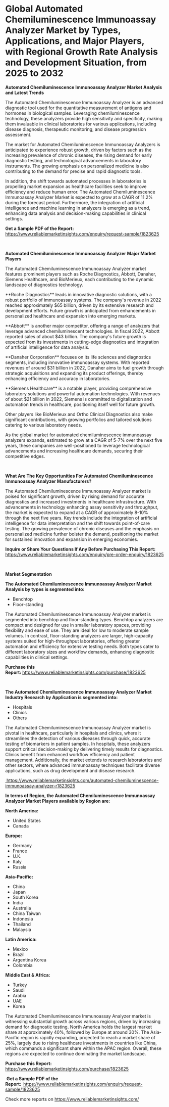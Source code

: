 <p><h1>Global Automated Chemiluminescence Immunoassay Analyzer Market by Types, Applications, and Major Players, with Regional Growth Rate Analysis and Development Situation, from 2025 to 2032</h1></p><p><strong>Automated Chemiluminescence Immunoassay Analyzer Market Analysis and Latest Trends</strong></p>
<p><p>The Automated Chemiluminescence Immunoassay Analyzer is an advanced diagnostic tool used for the quantitative measurement of antigens and hormones in biological samples. Leveraging chemiluminescence technology, these analyzers provide high sensitivity and specificity, making them invaluable in clinical laboratories for various applications, including disease diagnosis, therapeutic monitoring, and disease progression assessment.</p><p>The market for Automated Chemiluminescence Immunoassay Analyzers is anticipated to experience robust growth, driven by factors such as the increasing prevalence of chronic diseases, the rising demand for early diagnostic testing, and technological advancements in laboratory instruments. The growing emphasis on personalized medicine is also contributing to the demand for precise and rapid diagnostic tools.</p><p>In addition, the shift towards automated processes in laboratories is propelling market expansion as healthcare facilities seek to improve efficiency and reduce human error. The Automated Chemiluminescence Immunoassay Analyzer Market is expected to grow at a CAGR of 11.2% during the forecast period. Furthermore, the integration of artificial intelligence and machine learning in analyzers is emerging as a trend, enhancing data analysis and decision-making capabilities in clinical settings.</p></p>
<p><strong>Get a Sample PDF of the Report:&nbsp;</strong> <a href="https://www.reliablemarketinsights.com/enquiry/request-sample/1823625?utm_campaign=2338&utm_medium=2&utm_source=Github&utm_content=ia&utm_term=16022025&utm_id=automated-chemiluminescence-immunoassay-analyzer">https://www.reliablemarketinsights.com/enquiry/request-sample/1823625</a></p>
<p>&nbsp;</p>
<p><strong>Automated Chemiluminescence Immunoassay Analyzer Major Market Players</strong></p>
<p><p>The Automated Chemiluminescence Immunoassay Analyzer market features prominent players such as Roche Diagnostics, Abbott, Danaher, Siemens Healthcare, and BioMerieux, each contributing to the dynamic landscape of diagnostics technology.</p><p>**Roche Diagnostics** leads in innovative diagnostic solutions, with a robust portfolio of immunoassay systems. The company's revenue in 2022 reached approximately $65 billion, driven by its extensive research and development efforts. Future growth is anticipated from enhancements in personalized healthcare and expansion into emerging markets.</p><p>**Abbott** is another major competitor, offering a range of analyzers that leverage advanced chemiluminescent technologies. In fiscal 2022, Abbott reported sales of about $43 billion. The company's future growth is expected from its investments in cutting-edge diagnostics and integration of artificial intelligence for data analysis.</p><p>**Danaher Corporation** focuses on its life sciences and diagnostics segments, including innovative immunoassay systems. With reported revenues of around $31 billion in 2022, Danaher aims to fuel growth through strategic acquisitions and expanding its product offerings, thereby enhancing efficiency and accuracy in laboratories.</p><p>**Siemens Healthcare** is a notable player, providing comprehensive laboratory solutions and powerful automation technologies. With revenues of about $21 billion in 2022, Siemens is committed to digitalization and automation trends in healthcare, positioning itself well for future growth.</p><p>Other players like BioMerieux and Ortho Clinical Diagnostics also make significant contributions, with growing portfolios and tailored solutions catering to various laboratory needs. </p><p>As the global market for automated chemiluminescence immunoassay analyzers expands, estimated to grow at a CAGR of 5-7% over the next five years, these companies are well-positioned to leverage technological advancements and increasing healthcare demands, securing their competitive edges.</p></p>
<p>&nbsp;</p>
<p><strong>What Are The Key Opportunities For Automated Chemiluminescence Immunoassay Analyzer Manufacturers?</strong></p>
<p><p>The Automated Chemiluminescence Immunoassay Analyzer market is poised for significant growth, driven by rising demand for accurate diagnostics and increased investments in healthcare infrastructure. With advancements in technology enhancing assay sensitivity and throughput, the market is expected to expand at a CAGR of approximately 8-10% through the next five years. Key trends include the integration of artificial intelligence for data interpretation and the shift towards point-of-care testing. The growing prevalence of chronic diseases and the emphasis on personalized medicine further bolster the demand, positioning the market for sustained innovation and expansion in emerging economies.</p></p>
<p><strong>Inquire or Share Your Questions If Any Before Purchasing This Report:</strong> <a href="https://www.reliablemarketinsights.com/enquiry/pre-order-enquiry/1823625?utm_campaign=2338&utm_medium=2&utm_source=Github&utm_content=ia&utm_term=16022025&utm_id=automated-chemiluminescence-immunoassay-analyzer">https://www.reliablemarketinsights.com/enquiry/pre-order-enquiry/1823625</a></p>
<p>&nbsp;</p>
<p><strong>Market Segmentation</strong></p>
<p><strong>The Automated Chemiluminescence Immunoassay Analyzer Market Analysis by types is segmented into:</strong></p>
<p><ul><li>Benchtop</li><li>Floor-standing</li></ul></p>
<p><p>The Automated Chemiluminescence Immunoassay Analyzer market is segmented into benchtop and floor-standing types. Benchtop analyzers are compact and designed for use in smaller laboratory spaces, providing flexibility and ease of use. They are ideal for low to moderate sample volumes. In contrast, floor-standing analyzers are larger, high-capacity systems suited for high-throughput laboratories, offering greater automation and efficiency for extensive testing needs. Both types cater to different laboratory sizes and workflow demands, enhancing diagnostic capabilities in clinical settings.</p></p>
<p><strong>Purchase this Report:&nbsp;</strong><a href="https://www.reliablemarketinsights.com/purchase/1823625?utm_campaign=2338&utm_medium=2&utm_source=Github&utm_content=ia&utm_term=16022025&utm_id=automated-chemiluminescence-immunoassay-analyzer">https://www.reliablemarketinsights.com/purchase/1823625</a></p>
<p>&nbsp;</p>
<p><strong>The Automated Chemiluminescence Immunoassay Analyzer Market Industry Research by Application is segmented into:</strong></p>
<p><ul><li>Hospitals</li><li>Clinics</li><li>Others</li></ul></p>
<p><p>The Automated Chemiluminescence Immunoassay Analyzer market is pivotal in healthcare, particularly in hospitals and clinics, where it streamlines the detection of various diseases through quick, accurate testing of biomarkers in patient samples. In hospitals, these analyzers support critical decision-making by delivering timely results for diagnostics. Clinics benefit from enhanced workflow efficiency and patient management. Additionally, the market extends to research laboratories and other sectors, where advanced immunoassay techniques facilitate diverse applications, such as drug development and disease research.</p></p>
<p><a href="https://www.reliablemarketinsights.com/automated-chemiluminescence-immunoassay-analyzer-r1823625?utm_campaign=2338&utm_medium=2&utm_source=Github&utm_content=ia&utm_term=16022025&utm_id=automated-chemiluminescence-immunoassay-analyzer">&nbsp;https://www.reliablemarketinsights.com/automated-chemiluminescence-immunoassay-analyzer-r1823625</a></p>
<p><strong>In terms of Region, the Automated Chemiluminescence Immunoassay Analyzer Market Players available by Region are:</strong></p>
<p>
    <p> <strong> North America: </strong>
        <ul>
            <li>United States</li>
            <li>Canada</li>
        </ul>
        </p> 
    <p> <strong> Europe: </strong>
        <ul>
            <li>Germany</li>
            <li>France</li>
            <li>U.K.</li>
            <li>Italy</li>
            <li>Russia</li>
        </ul>
        </p> 
    <p> <strong> Asia-Pacific: </strong>
        <ul>
            <li>China</li>
            <li>Japan</li>
            <li>South Korea</li>
            <li>India</li>
            <li>Australia</li>
            <li>China Taiwan</li>
            <li>Indonesia</li>
            <li>Thailand</li>
            <li>Malaysia</li>
        </ul>
        </p> 
    <p> <strong> Latin America: </strong>
        <ul>
            <li>Mexico</li>
            <li>Brazil</li>
            <li>Argentina Korea</li>
            <li>Colombia</li>
        </ul>
        </p> 
    <p> <strong> Middle East & Africa: </strong>
        <ul>
            <li>Turkey</li>
            <li>Saudi</li>
            <li>Arabia</li>
            <li>UAE</li>
            <li>Korea</li>
        </ul>
    </p>
    </p>
<p><p>The Automated Chemiluminescence Immunoassay Analyzer market is witnessing substantial growth across various regions, driven by increasing demand for diagnostic testing. North America holds the largest market share at approximately 40%, followed by Europe at around 30%. The Asia-Pacific region is rapidly expanding, projected to reach a market share of 25%, largely due to rising healthcare investments in countries like China, which commands a significant share within the APAC region. Overall, these regions are expected to continue dominating the market landscape.</p></p>
<p><strong>Purchase this Report: </strong><a href="https://www.reliablemarketinsights.com/purchase/1823625?utm_campaign=2338&utm_medium=2&utm_source=Github&utm_content=ia&utm_term=16022025&utm_id=automated-chemiluminescence-immunoassay-analyzer">https://www.reliablemarketinsights.com/purchase/1823625</a></p>
<p>&nbsp;<strong>Get a Sample PDF of the Report:&nbsp;&nbsp;</strong><a href="https://www.reliablemarketinsights.com/enquiry/request-sample/1823625?utm_campaign=2338&utm_medium=2&utm_source=Github&utm_content=ia&utm_term=16022025&utm_id=automated-chemiluminescence-immunoassay-analyzer">https://www.reliablemarketinsights.com/enquiry/request-sample/1823625</a></p>
<p><strong></strong></p>
<p>Check more reports on <a href="https://www.reliablemarketinsights.com/?utm_campaign=2338&utm_medium=2&utm_source=Github&utm_content=ia&utm_term=16022025&utm_id=automated-chemiluminescence-immunoassay-analyzer">https://www.reliablemarketinsights.com/</a></p>